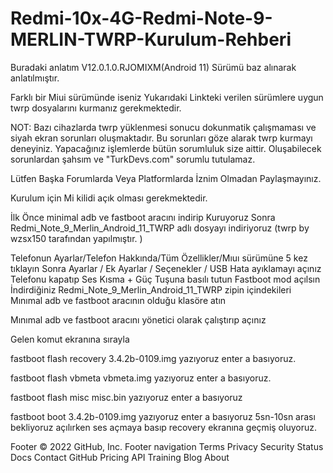# Redmi-10x-4G-Redmi-Note-9-MERLIN-TWRP-Kurulum-Rehberi


Buradaki anlatım V12.0.1.0.RJOMIXM(Android 11) Sürümü baz alınarak anlatılmıştır.

Farklı bir Miui sürümünde iseniz
Yukarıdaki Linkteki verilen sürümlere uygun twrp dosyalarını kurmanız gerekmektedir.

NOT: Bazı cihazlarda twrp yüklenmesi sonucu dokunmatik çalışmaması ve siyah ekran sorunları oluşmaktadır. Bu sorunları göze alarak twrp kurmayı deneyiniz.
Yapacağınız işlemlerde bütün sorumluluk size aittir. Oluşabilecek sorunlardan şahsım ve "TurkDevs.com" sorumlu tutulamaz.


Lütfen Başka Forumlarda Veya Platformlarda İznim Olmadan Paylaşmayınız.

Kurulum için Mi kilidi açık olması gerekmektedir.

İlk Önce minimal adb ve fastboot aracını indirip Kuruyoruz
Sonra Redmi_Note_9_Merlin_Android_11_TWRP adlı dosyayı indiriyoruz (twrp by wzsx150 tarafından yapılmıştır. )

Telefonun Ayarlar/Telefon Hakkında/Tüm Özellikler/Mıuı sürümüne 5 kez tıklayın
Sonra Ayarlar / Ek Ayarlar / Seçenekler / USB Hata ayıklamayı açınız
Telefonu kapatıp Ses Kısma + Güç Tuşuna basılı tutun Fastboot mod açılsın
İndirdiğiniz Redmi_Note_9_Merlin_Android_11_TWRP zipin içindekileri Mınımal adb ve fastboot aracının olduğu klasöre atın

Mınımal adb ve fastboot aracını yönetici olarak çalıştırıp açınız

Gelen komut ekranına sırayla

fastboot flash recovery 3.4.2b-0109.img yazıyoruz enter a basıyoruz.

fastboot flash vbmeta vbmeta.img yazıyoruz enter a basıyoruz.

fastboot flash misc misc.bin yazıyoruz enter a basıyoruz

fastboot boot 3.4.2b-0109.img yazıyoruz enter a basıyoruz 5sn-10sn arası bekliyoruz açılırken ses açmaya basıp recovery ekranına geçmiş oluyoruz.

Footer
© 2022 GitHub, Inc.
Footer navigation
Terms
Privacy
Security
Status
Docs
Contact GitHub
Pricing
API
Training
Blog
About
